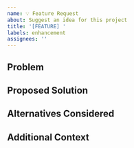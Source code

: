 ```yaml
---
name: 💡 Feature Request
about: Suggest an idea for this project
title: '[FEATURE] '
labels: enhancement
assignees: ''
---
```


## Problem
<!-- Describe the problem you want to solve -->

## Proposed Solution
<!-- Describe the solution you'd like -->

## Alternatives Considered
<!-- Describe any alternative solutions you've considered -->

## Additional Context
<!-- Add any other context or screenshots about the feature request here -->
